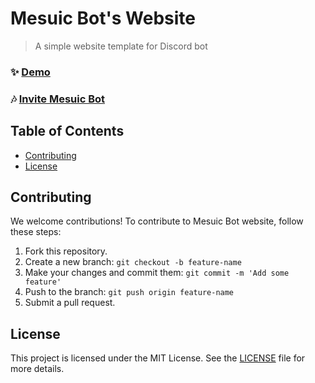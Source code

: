 # Mesuic Bot's Website

> A simple website template for Discord bot

### ✨ [Demo](https://mesuic.vercel.app)
### 🎶 [Invite Mesuic Bot](https://discord.com/oauth2/authorize?client_id=1157589891287367730)

## Table of Contents
- [Contributing](#contributing)
- [License](#license)

## Contributing
We welcome contributions! To contribute to Mesuic Bot website, follow these steps:
1. Fork this repository.
2. Create a new branch: `git checkout -b feature-name`
3. Make your changes and commit them: `git commit -m 'Add some feature'`
4. Push to the branch: `git push origin feature-name`
5. Submit a pull request.

## License
This project is licensed under the MIT License. See the [LICENSE](https://github.com/NoReplyUI5/mesuic.vercel.app/blob/main/LICENSE) file for more details.
